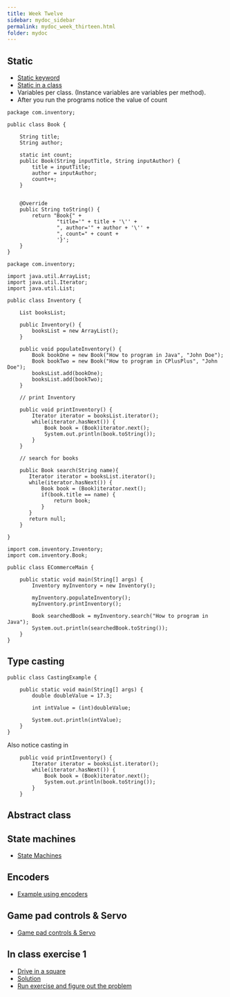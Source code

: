 ```yaml
---
title: Week Twelve
sidebar: mydoc_sidebar
permalink: mydoc_week_thirteen.html
folder: mydoc
---
```


## Static
* [Static keyword](https://www.w3schools.com/java/ref_keyword_static.asp)
* [Static in a class](https://www.w3schools.com/js/js_class_static.asp)
* Variables per class. (Instance variables are variables per method).
* After you run the programs notice the value of count

```
package com.inventory;

public class Book {

    String title;
    String author;

    static int count;
    public Book(String inputTitle, String inputAuthor) {
        title = inputTitle;
        author = inputAuthor;
        count++;
    }


    @Override
    public String toString() {
        return "Book{" +
                "title='" + title + '\'' +
                ", author='" + author + '\'' +
                ", count=" + count +
                '}';
    }
}

```

```
package com.inventory;

import java.util.ArrayList;
import java.util.Iterator;
import java.util.List;

public class Inventory {

    List booksList;

    public Inventory() {
        booksList = new ArrayList();
    }

    public void populateInventory() {
        Book bookOne = new Book("How to program in Java", "John Doe");
        Book bookTwo = new Book("How to program in CPlusPlus", "John Doe");
        booksList.add(bookOne);
        booksList.add(bookTwo);
    }

    // print Inventory

    public void printInventory() {
        Iterator iterator = booksList.iterator();
        while(iterator.hasNext()) {
            Book book = (Book)iterator.next();
            System.out.println(book.toString());
        }
    }

    // search for books

    public Book search(String name){
       Iterator iterator = booksList.iterator();
       while(iterator.hasNext()) {
           Book book = (Book)iterator.next();
           if(book.title == name) {
               return book;
           }
       }
       return null;
    }

}

```

```
import com.inventory.Inventory;
import com.inventory.Book;

public class ECommerceMain {

    public static void main(String[] args) {
        Inventory myInventory = new Inventory();

        myInventory.populateInventory();
        myInventory.printInventory();

        Book searchedBook = myInventory.search("How to program in Java");
        System.out.println(searchedBook.toString());
    }
}
```


## Type casting
```
public class CastingExample {

    public static void main(String[] args) {
        double doubleValue = 17.3;

        int intValue = (int)doubleValue;

        System.out.println(intValue);
    }
}
```

Also notice casting in 

```
    public void printInventory() {
        Iterator iterator = booksList.iterator();
        while(iterator.hasNext()) {
            Book book = (Book)iterator.next();
            System.out.println(book.toString());
        }
    }
```

## Abstract class

## State machines
* [State Machines](https://rambethina.github.io/java/mydoc_week_twelve.html#in-class-exercise)

## Encoders
* [Example using encoders](https://rambethina.github.io/java/mydoc_week_twelve.html#encoders)

## Game pad controls & Servo
* [Game pad controls & Servo](https://rambethina.github.io/java/mydoc_week_twelve.html#game-pad-controls--servo)

## In class exercise 1
* [Drive in a square](https://rambethina.github.io/java/mydoc_week_twelve.html#in-class-exercises)
* [Solution](https://rambethina.github.io/java/mydoc_week_twelve.html#in-class-exercises)
* [Run exercise and figure out the problem](https://rambethina.github.io/java/mydoc_week_twelve.html#in-class-exercise-1)